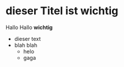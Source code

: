 dieser Titel ist wichtig
==========
Hallo Hallo **wichtig**
- dieser text
- blah blah
	- helo
	- gaga